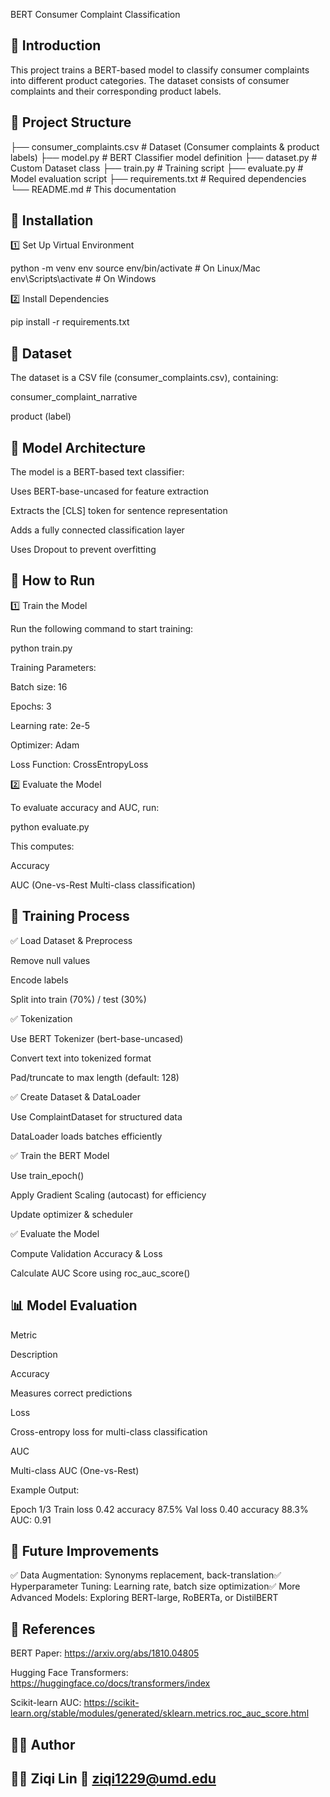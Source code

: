 BERT Consumer Complaint Classification

## 🚀 Introduction

This project trains a BERT-based model to classify consumer complaints into different product categories. The dataset consists of consumer complaints and their corresponding product labels.

## 📂 Project Structure

├── consumer_complaints.csv   # Dataset (Consumer complaints & product labels)
├── model.py                  # BERT Classifier model definition
├── dataset.py                # Custom Dataset class
├── train.py                  # Training script
├── evaluate.py               # Model evaluation script
├── requirements.txt          # Required dependencies
└── README.md                 # This documentation

## 🔨 Installation

1️⃣ Set Up Virtual Environment

python -m venv env
source env/bin/activate  # On Linux/Mac
env\Scripts\activate     # On Windows

2️⃣ Install Dependencies

pip install -r requirements.txt

## 📁 Dataset

The dataset is a CSV file (consumer_complaints.csv), containing:


consumer_complaint_narrative


product (label)

## 🎨 Model Architecture

The model is a BERT-based text classifier:

Uses BERT-base-uncased for feature extraction

Extracts the [CLS] token for sentence representation

Adds a fully connected classification layer

Uses Dropout to prevent overfitting

## 🔄 How to Run

1️⃣ Train the Model

Run the following command to start training:

python train.py

Training Parameters:

Batch size: 16

Epochs: 3

Learning rate: 2e-5

Optimizer: Adam

Loss Function: CrossEntropyLoss

2️⃣ Evaluate the Model

To evaluate accuracy and AUC, run:

python evaluate.py

This computes:

Accuracy

AUC (One-vs-Rest Multi-class classification)

## 🌟 Training Process

✅ Load Dataset & Preprocess

Remove null values

Encode labels

Split into train (70%) / test (30%)

✅ Tokenization

Use BERT Tokenizer (bert-base-uncased)

Convert text into tokenized format

Pad/truncate to max length (default: 128)

✅ Create Dataset & DataLoader

Use ComplaintDataset for structured data

DataLoader loads batches efficiently

✅ Train the BERT Model

Use train_epoch()

Apply Gradient Scaling (autocast) for efficiency

Update optimizer & scheduler

✅ Evaluate the Model

Compute Validation Accuracy & Loss

Calculate AUC Score using roc_auc_score()

## 📊 Model Evaluation

Metric

Description

Accuracy

Measures correct predictions

Loss

Cross-entropy loss for multi-class classification

AUC

Multi-class AUC (One-vs-Rest)

Example Output:

Epoch 1/3
Train loss 0.42  accuracy 87.5%
Val loss 0.40    accuracy 88.3%
AUC: 0.91

## 🚀 Future Improvements

✅ Data Augmentation: Synonyms replacement, back-translation✅ Hyperparameter Tuning: Learning rate, batch size optimization✅ More Advanced Models: Exploring BERT-large, RoBERTa, or DistilBERT

## 📃 References

BERT Paper: https://arxiv.org/abs/1810.04805

Hugging Face Transformers: https://huggingface.co/docs/transformers/index

Scikit-learn AUC: https://scikit-learn.org/stable/modules/generated/sklearn.metrics.roc_auc_score.html

## 👨‍💻 Author

## 👨‍💻 Ziqi Lin 📧 ziqi1229@umd.edu
